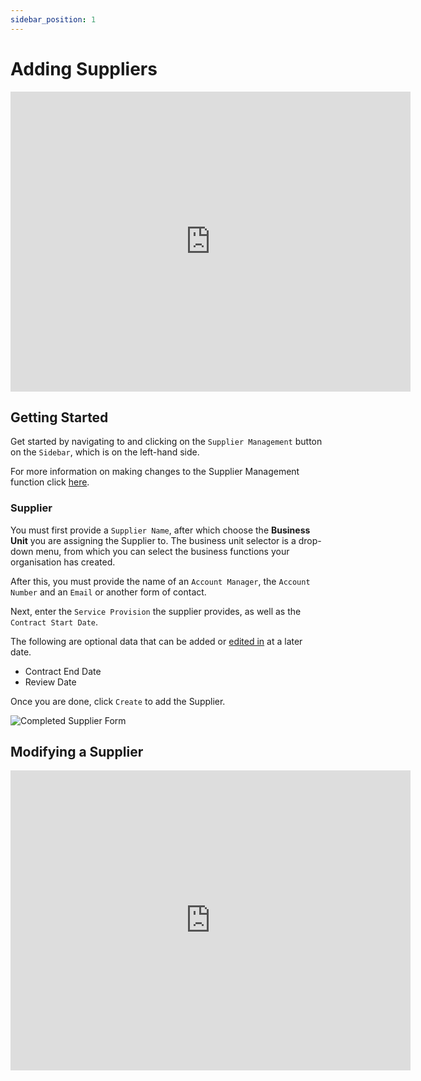 ```yaml
---
sidebar_position: 1
---
```


# Adding Suppliers

<iframe width="640" height="480" src="https://www.youtube.com/embed/-JDVNWi1mZE" title="Creating a Supplier" frameborder="0" allow="accelerometer; clipboard-write; encrypted-media; gyroscope; picture-in-picture" allowfullscreen></iframe>

## Getting Started

Get started by navigating to and clicking on the `Supplier Management` button on the `Sidebar`, which is on the left-hand side.

For more information on making changes to the Supplier Management function click [here][Supplier Management].

### Supplier

You must first provide a `Supplier Name`, after which choose the **Business Unit** you are assigning the Supplier to. The business unit selector is a drop-down menu, from which you can select the business functions your organisation has created.

After this, you must provide the name of an `Account Manager`, the `Account Number` and an `Email` or another form of contact.

Next, enter the `Service Provision` the supplier provides, as well as the `Contract Start Date`. 

The following are optional data that can be added or [edited in][Supplier Management] at a later date. 

+ Contract End Date
+ Review Date

Once you are done, click `Create` to add the Supplier.

<img src="/img/DocImg/General Information/Supplier_Management/Completed_Supplier_Manager_Form.png" alt="Completed Supplier Form" class="center"/>

## Modifying a Supplier

<iframe width="640" height="480" src="https://www.youtube.com/embed/iqw0Gr1M6WI" title="Managing Suppliers" frameborder="0" allow="accelerometer; clipboard-write; encrypted-media; gyroscope; picture-in-picture" allowfullscreen></iframe>


[Supplier Management]: #modifying-a-supplier